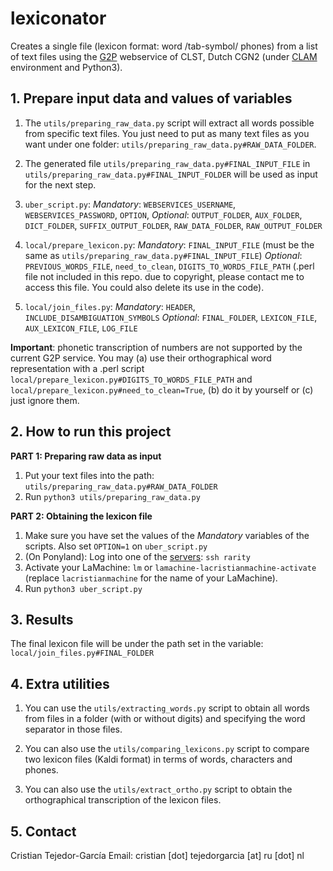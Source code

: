 
# lexiconator
Creates a single file (lexicon format: word /tab-symbol/  phones) from a list of text files using the [G2P](https://webservices.cls.ru.nl/g2pservice/index/) webservice of CLST, Dutch CGN2 (under [CLAM](https://proycon.github.io/LaMachine/) environment and Python3).



## 1. Prepare input data and values of variables
1. The `utils/preparing_raw_data.py` script will extract all words possible from specific text files. You just need to put as many text files as you want under one folder: `utils/preparing_raw_data.py#RAW_DATA_FOLDER`.
 
1. The generated file `utils/preparing_raw_data.py#FINAL_INPUT_FILE` in `utils/preparing_raw_data.py#FINAL_INPUT_FOLDER` will be used as input for the next step.

1.  `uber_script.py`:
*Mandatory*: `WEBSERVICES_USERNAME`, `WEBSERVICES_PASSWORD`, `OPTION`,
*Optional*: `OUTPUT_FOLDER`, `AUX_FOLDER`, `DICT_FOLDER`, `SUFFIX_OUTPUT_FOLDER`, `RAW_DATA_FOLDER`, `RAW_OUTPUT_FOLDER`

1.  `local/prepare_lexicon.py`:
*Mandatory*: `FINAL_INPUT_FILE` (must be the same as `utils/preparing_raw_data.py#FINAL_INPUT_FILE`)
*Optional*: `PREVIOUS_WORDS_FILE`, `need_to_clean`, `DIGITS_TO_WORDS_FILE_PATH` (.perl file not included in this repo. due to copyright, please contact me to access this file. You could also delete its use in the code).

1. `local/join_files.py`:
*Mandatory*: `HEADER`, `INCLUDE_DISAMBIGUATION_SYMBOLS`
*Optional*: `FINAL_FOLDER`, `LEXICON_FILE`, `AUX_LEXICON_FILE`, `LOG_FILE`


**Important**: phonetic transcription of numbers are not supported by the current G2P service. You may (a) use their orthographical word representation with a .perl script `local/prepare_lexicon.py#DIGITS_TO_WORDS_FILE_PATH` and `local/prepare_lexicon.py#need_to_clean=True`, (b) do it by yourself or (c) just ignore them.



## 2. How to run this project
**PART 1: Preparing raw data as input**
1. Put your text files into the path: `utils/preparing_raw_data.py#RAW_DATA_FOLDER`
1. Run `python3 utils/preparing_raw_data.py`

**PART 2: Obtaining the lexicon file**
1. Make sure you have set the values of the *Mandatory* variables of the scripts. Also set `OPTION=1` on `uber_script.py`
1. (On Ponyland): Log into one of the [servers](https://ponyland.science.ru.nl/doku.php?id=wiki:ponyland:about): `ssh rarity`
1. Activate your LaMachine: `lm` or `lamachine-lacristianmachine-activate` (replace `lacristianmachine` for the name of your LaMachine).
1. Run `python3 uber_script.py`


## 3. Results
The final lexicon file will be under the path set in the variable: `local/join_files.py#FINAL_FOLDER`


## 4. Extra utilities
1. You can use the `utils/extracting_words.py` script to obtain all words from files in a folder (with or without digits) and specifying the word separator in those files.

1. You can also use the `utils/comparing_lexicons.py` script to compare two lexicon files (Kaldi format) in terms of words, characters and phones.

1. You can also use the `utils/extract_ortho.py` script to obtain the orthographical transcription of the lexicon files.


## 5. Contact
Cristian Tejedor-García
Email: cristian [dot] tejedorgarcia [at] ru [dot] nl